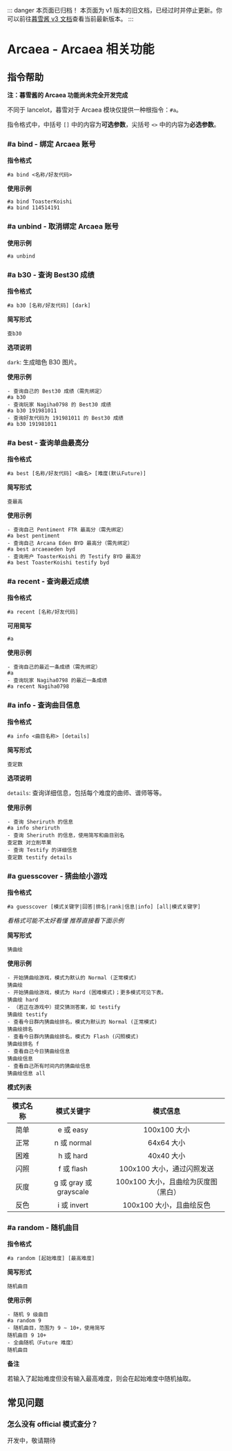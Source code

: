 ::: danger 本页面已归档！
本页面为 v1 版本的旧文档，已经过时并停止更新。你可以前往[暮雪酱 v3 文档](../v3/)查看当前最新版本。
:::

# Arcaea - Arcaea 相关功能

## 指令帮助

**注：暮雪酱的 Arcaea 功能尚未完全开发完成**

不同于 lancelot，暮雪对于 Arcaea 模块仅提供一种根指令：`#a`。

指令格式中，中括号 `[]` 中的内容为**可选参数**，尖括号 `<>` 中的内容为**必选参数**。

### #a bind - 绑定 Arcaea 账号

**指令格式**

```
#a bind <名称/好友代码>
```

**使用示例**

```
#a bind ToasterKoishi
#a bind 114514191
```

### #a unbind - 取消绑定 Arcaea 账号

**使用示例**

```
#a unbind
```

### #a b30 - 查询 Best30 成绩

**指令格式**

```
#a b30 [名称/好友代码] [dark]
```

**简写形式**

`查b30`

**选项说明**

`dark`: 生成暗色 B30 图片。

**使用示例**

```
- 查询自己的 Best30 成绩（需先绑定）
#a b30
- 查询玩家 Nagiha0798 的 Best30 成绩
#a b30 191981011
- 查询好友代码为 191981011 的 Best30 成绩
#a b30 191981011
```

### #a best - 查询单曲最高分

**指令格式**

```
#a best [名称/好友代码] <曲名> [难度(默认Future)]
```

**简写形式**

`查最高`

**使用示例**

```
- 查询自己 Pentiment FTR 最高分（需先绑定）
#a best pentiment
- 查询自己 Arcana Eden BYD 最高分（需先绑定）
#a best arcaeaeden byd
- 查询用户 ToasterKoishi 的 Testify BYD 最高分
#a best ToasterKoishi testify byd
```

### #a recent - 查询最近成绩

**指令格式**

```
#a recent [名称/好友代码]
```

**可用简写**

`#a`

**使用示例**

```
- 查询自己的最近一条成绩（需先绑定）
#a
- 查询玩家 Nagiha0798 的最近一条成绩
#a recent Nagiha0798
```

### #a info - 查询曲目信息

**指令格式**

```
#a info <曲目名称> [details]
```

**简写形式**

`查定数`

**选项说明**

`details`: 查询详细信息，包括每个难度的曲师、谱师等等。

**使用示例**

```
- 查询 Sheriruth 的信息
#a info sheriruth
- 查询 Sheriruth 的信息，使用简写和曲目别名
查定数 对立削苹果
- 查询 Testify 的详细信息
查定数 testify details
```

### #a guesscover - 猜曲绘小游戏

**指令格式**

```
#a guesscover [模式关键字|回答|排名|rank|信息|info] [all|模式关键字]
```

_看格式可能不太好看懂 推荐直接看下面示例_

**简写形式**

`猜曲绘`

**使用示例**

```
- 开始猜曲绘游戏，模式为默认的 Normal (正常模式)
猜曲绘
- 开始猜曲绘游戏，模式为 Hard (困难模式)；更多模式可见下表。
猜曲绘 hard
- （若正在游戏中）提交猜测答案，如 testify
猜曲绘 testify
- 查看今日群内猜曲绘排名，模式为默认的 Normal (正常模式)
猜曲绘排名
- 查看今日群内猜曲绘排名，模式为 Flash (闪照模式)
猜曲绘排名 f
- 查看自己今日猜曲绘信息
猜曲绘信息
- 查看自己所有时间内的猜曲绘信息
猜曲绘信息 all
```

**模式列表**

| 模式名称 |       模式关键字       |               模式信息               |
| :------: | :--------------------: | :----------------------------------: |
|   简单   |       e 或 easy        |             100x100 大小             |
|   正常   |      n 或 normal       |              64x64 大小              |
|   困难   |       h 或 hard        |              40x40 大小              |
|   闪照   |       f 或 flash       |      100x100 大小，通过闪照发送      |
|   灰度   | g 或 gray 或 grayscale | 100x100 大小，且曲绘为灰度图（黑白） |
|   反色   |      i 或 invert       |       100x100 大小，且曲绘反色       |

### #a random - 随机曲目

**指令格式**

```
#a random [起始难度] [最高难度]
```

**简写形式**

`随机曲目`

**使用示例**

```
- 随机 9 级曲目
#a random 9
- 随机曲目，范围为 9 ~ 10+，使用简写
随机曲目 9 10+
- 全曲随机（Future 难度）
随机曲目
```

**备注**

若输入了起始难度但没有输入最高难度，则会在起始难度中随机抽取。

## 常见问题

### 怎么没有 official 模式查分？

开发中，敬请期待
